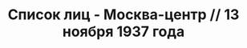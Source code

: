 ---
title: Список лиц - Москва-центр // 13 ноября 1937 года
description: РГАСПИ, ф.17, оп.171, дело 413, лист 1
images:
- /disk/pictures/v05/17-171-413-001.jpg
- /disk/pictures/v05/17-171-413-002.jpg
- /disk/pictures/v05/17-171-413-003.jpg
- /disk/pictures/v05/17-171-413-004.jpg
- /disk/pictures/v05/17-171-413-005.jpg
- /disk/pictures/v05/17-171-413-006.jpg
---